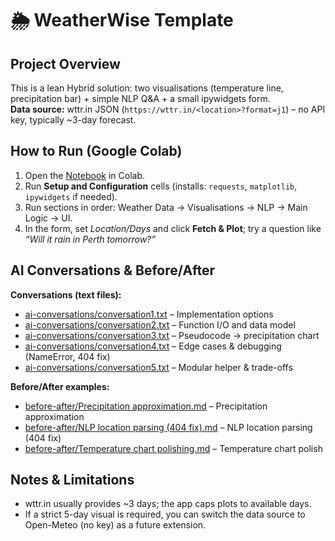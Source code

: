 # 🌦️ WeatherWise Template

## Project Overview
This is a lean Hybrid solution: two visualisations (temperature line, precipitation bar) + simple NLP Q&A + a small ipywidgets form.  
**Data source:** wttr.in JSON (`https://wttr.in/<location>?format=j1`) – no API key, typically ~3-day forecast.

## How to Run (Google Colab)
1. Open the [Notebook](Notebook.ipynb) in Colab.
2. Run **Setup and Configuration** cells (installs: `requests`, `matplotlib`, `ipywidgets` if needed).
3. Run sections in order: Weather Data → Visualisations → NLP → Main Logic → UI.
4. In the form, set *Location/Days* and click **Fetch & Plot**; try a question like  
   *“Will it rain in Perth tomorrow?”*

## AI Conversations & Before/After
**Conversations (text files):**
- [ai-conversations/conversation1.txt](ai-conversations/conversation1.txt) – Implementation options
- [ai-conversations/conversation2.txt](ai-conversations/conversation2.txt) – Function I/O and data model
- [ai-conversations/conversation3.txt](ai-conversations/conversation3.txt) – Pseudocode → precipitation chart
- [ai-conversations/conversation4.txt](ai-conversations/conversation4.txt) – Edge cases & debugging (NameError, 404 fix)
- [ai-conversations/conversation5.txt](ai-conversations/conversation5.txt) – Modular helper & trade-offs

**Before/After examples:**
- [before-after/Precipitation approximation.md](before-after/Precipitation%20approximation.md) – Precipitation approximation
- [before-after/NLP location parsing (404 fix).md](before-after/NLP%20location%20parsing%20(404%20fix).md) – NLP location parsing (404 fix)
- [before-after/Temperature chart polishing.md](before-after/Temperature%20chart%20polishing.md) – Temperature chart polish

## Notes & Limitations
- wttr.in usually provides ~3 days; the app caps plots to available days.
- If a strict 5-day visual is required, you can switch the data source to Open-Meteo (no key) as a future extension.

